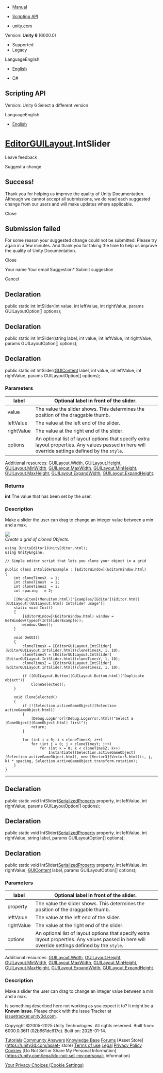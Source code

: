 [ ]()

  * [Manual](../Manual/index.html)
  * [Scripting API](../ScriptReference/index.html)

  * [unity.com](https://unity.com/)

Version: **Unity 6** (6000.0)

  * Supported
  * Legacy

LanguageEnglish

  * [English]()

  * C#

[ ](https://docs.unity3d.com)

## Scripting API

Version: Unity 6 Select a different version

LanguageEnglish

  * [English]()

#  [EditorGUILayout](EditorGUILayout.html).IntSlider

Leave feedback

Suggest a change

## Success!

Thank you for helping us improve the quality of Unity Documentation. Although
we cannot accept all submissions, we do read each suggested change from our
users and will make updates where applicable.

Close

## Submission failed

For some reason your suggested change could not be submitted. Please <a>try
again</a> in a few minutes. And thank you for taking the time to help us
improve the quality of Unity Documentation.

Close

Your name Your email Suggestion* Submit suggestion

Cancel

[ ]()

## Declaration

public static int IntSlider(int value, int leftValue, int rightValue, params
GUILayoutOption[] options);

## Declaration

public static int IntSlider(string label, int value, int leftValue, int
rightValue, params GUILayoutOption[] options);

## Declaration

public static int IntSlider([GUIContent](GUIContent.html) label, int value,
int leftValue, int rightValue, params GUILayoutOption[] options);

### Parameters

label | Optional label in front of the slider.  
---|---  
value | The value the slider shows. This determines the position of the draggable thumb.  
leftValue | The value at the left end of the slider.  
rightValue | The value at the right end of the slider.  
options | An optional list of layout options that specify extra layout properties. Any values passed in here will override settings defined by the `style`.  
Additional resources: [GUILayout.Width](GUILayout.Width.html),
[GUILayout.Height](GUILayout.Height.html),
[GUILayout.MinWidth](GUILayout.MinWidth.html),
[GUILayout.MaxWidth](GUILayout.MaxWidth.html),
[GUILayout.MinHeight](GUILayout.MinHeight.html),
[GUILayout.MaxHeight](GUILayout.MaxHeight.html),
[GUILayout.ExpandWidth](GUILayout.ExpandWidth.html),
[GUILayout.ExpandHeight](GUILayout.ExpandHeight.html).  
  
### Returns

**int** The value that has been set by the user.

### Description

Make a slider the user can drag to change an integer value between a min and a
max.

![](../StaticFiles/ScriptRefImages/EditorGUILayoutIntSlider.png)  
_Create a grid of cloned Objects._

    
    
    using [UnityEditor](UnityEditor.html);
    using UnityEngine;  
      
    // Simple editor script that lets you clone your object in a grid  
      
    public class IntSliderExample : [EditorWindow](EditorWindow.html)
    {
        int cloneTimesX  = 1;
        int cloneTimesY  = 1;
        int cloneTimesZ  = 1;
        int spacing   = 2;  
      
        [[MenuItem](MenuItem.html)("Examples/[Editor](Editor.html) [GUILayout](GUILayout.html) IntSlider usage")]
        static void Init()
        {
            [EditorWindow](EditorWindow.html) window = GetWindow(typeof(IntSliderExample));
            window.Show();
        }  
      
        void OnGUI()
        {
            cloneTimesX = [EditorGUILayout.IntSlider](EditorGUILayout.IntSlider.html)(cloneTimesX, 1, 10);
            cloneTimesY = [EditorGUILayout.IntSlider](EditorGUILayout.IntSlider.html)(cloneTimesY, 1, 10);
            cloneTimesZ = [EditorGUILayout.IntSlider](EditorGUILayout.IntSlider.html)(cloneTimesZ, 1, 10);  
      
            if ([GUILayout.Button](GUILayout.Button.html)("Duplicate object"))
                CloneSelected();
        }  
      
        void CloneSelected()
        {
            if (![Selection.activeGameObject](Selection-activeGameObject.html))
            {
                [Debug.LogError](Debug.LogError.html)("Select a [GameObject](GameObject.html) first");
                return;
            }  
      
            for (int i = 0; i < cloneTimesX; i++)
                for (int j = 0; j < cloneTimesY; j++)
                    for (int k = 0; k < cloneTimesZ; k++)
                        Instantiate([Selection.activeGameObject](Selection-activeGameObject.html), new [Vector3](Vector3.html)(i, j, k) * spacing, Selection.activeGameObject.transform.rotation);
        }
    }
    

* * *

## Declaration

public static void IntSlider([SerializedProperty](SerializedProperty.html)
property, int leftValue, int rightValue, params GUILayoutOption[] options);

## Declaration

public static void IntSlider([SerializedProperty](SerializedProperty.html)
property, int leftValue, int rightValue, string label, params
GUILayoutOption[] options);

## Declaration

public static void IntSlider([SerializedProperty](SerializedProperty.html)
property, int leftValue, int rightValue, [GUIContent](GUIContent.html) label,
params GUILayoutOption[] options);

### Parameters

label | Optional label in front of the slider.  
---|---  
property | The value the slider shows. This determines the position of the draggable thumb.  
leftValue | The value at the left end of the slider.  
rightValue | The value at the right end of the slider.  
options | An optional list of layout options that specify extra layout properties. Any values passed in here will override settings defined by the `style`.  
Additional resources: [GUILayout.Width](GUILayout.Width.html),
[GUILayout.Height](GUILayout.Height.html),
[GUILayout.MinWidth](GUILayout.MinWidth.html),
[GUILayout.MaxWidth](GUILayout.MaxWidth.html),
[GUILayout.MinHeight](GUILayout.MinHeight.html),
[GUILayout.MaxHeight](GUILayout.MaxHeight.html),
[GUILayout.ExpandWidth](GUILayout.ExpandWidth.html),
[GUILayout.ExpandHeight](GUILayout.ExpandHeight.html).  
  
### Description

Make a slider the user can drag to change an integer value between a min and a
max.

Is something described here not working as you expect it to? It might be a
**Known Issue**. Please check with the Issue Tracker at
[issuetracker.unity3d.com](https://issuetracker.unity3d.com).

Copyright ©2005-2025 Unity Technologies. All rights reserved. Built from:
6000.0.36f1 (02b661dc617c). Built on: 2025-01-14.

[Tutorials](https://unity3d.com/learn) [Community
Answers](https://answers.unity3d.com) [Knowledge
Base](https://support.unity3d.com/hc/en-us)
[Forums](https://forum.unity3d.com) [Asset Store](https://unity3d.com/asset-
store) [Terms of use](https://docs.unity3d.com/Manual/TermsOfUse.html)
[Legal](https://unity.com/legal) [Privacy
Policy](https://unity.com/legal/privacy-policy)
[Cookies](https://unity.com/legal/cookie-policy) [Do Not Sell or Share My
Personal Information](https://unity.com/legal/do-not-sell-my-personal-
information)

[Your Privacy Choices (Cookie Settings)](javascript:void\(0\);)

